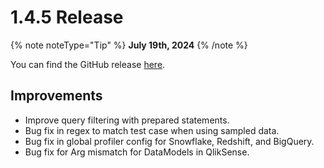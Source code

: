 # 1.4.5 Release

{% note noteType="Tip" %}
**July 19th, 2024**
{% /note %}

You can find the GitHub release [here](https://github.com/open-metadata/OpenMetadata/releases/tag/1.4.5-release).

## Improvements

- Improve query filtering with prepared statements.
- Bug fix in regex to match test case when using sampled data.
- Bug fix in global profiler config for Snowflake, Redshift, and BigQuery.
- Bug fix for Arg mismatch for DataModels in QlikSense.

